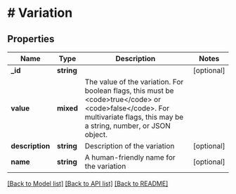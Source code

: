 # # Variation

## Properties

Name | Type | Description | Notes
------------ | ------------- | ------------- | -------------
**_id** | **string** |  | [optional]
**value** | **mixed** | The value of the variation. For boolean flags, this must be &lt;code&gt;true&lt;/code&gt; or &lt;code&gt;false&lt;/code&gt;. For multivariate flags, this may be a string, number, or JSON object. |
**description** | **string** | Description of the variation | [optional]
**name** | **string** | A human-friendly name for the variation | [optional]

[[Back to Model list]](../../README.md#models) [[Back to API list]](../../README.md#endpoints) [[Back to README]](../../README.md)
